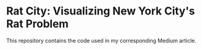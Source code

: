 # Rat City: Visualizing New York City's Rat Problem

This repository contains the code used in my corresponding Medium article.
